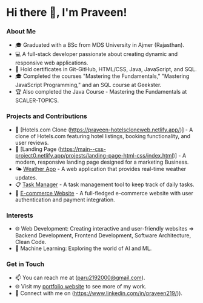 # Hi there 👋, I'm Praveen!

### About Me
- 🎓 Graduated with a BSc from MDS University in Ajmer (Rajasthan).
- 💻 A full-stack developer passionate about creating dynamic and responsive web applications.
- 🔧 Hold certificates in Git-GitHub, HTML/CSS, Java, JavaScript, and SQL.
- 🎓 Completed the courses "Mastering the Fundamentals," "Mastering JavaScript Programming," and an SQL course at Geekster.
- 🏆 Also completed the Java Course - Mastering the Fundamentals at SCALER-TOPICS.
 
### Projects and Contributions
- 🚀 [Hotels.com Clone (https://praveen-hotelscloneweb.netlify.app/)] - A clone of Hotels.com featuring hotel listings, booking functionality, and user reviews.
- 🌟 [Landing Page (https://main--css-project0.netlify.app/projests/landing-page-html-css/index.html)] - A modern, responsive landing page designed for a marketing Business.
- 🌤️ [Weather App](link-to-project) - A web application that provides real-time weather updates.
- 📋 [Task Manager](link-to-project) - A task management tool to keep track of daily tasks.
- 🛒 [E-commerce Website](link-to-project) - A full-fledged e-commerce website with user authentication and payment integration.

### Interests
- 🌐 Web Development: Creating interactive and user-friendly websites => Backend Development, Frontend Development, Software Architecture, Clean Code.
- 🧠 Machine Learning: Exploring the world of AI and ML.

### Get in Touch
- 📫 You can reach me at (paru2192000@gmail.com).
- 🌐 Visit my [portfolio website](link-to-your-website) to see more of my work.
- 💼 Connect with me on (https://www.linkedin.com/in/praveen219/)).


